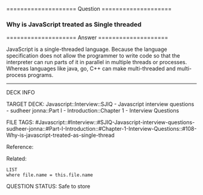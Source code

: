 ==================== Question ====================  

### Why is JavaScript treated as Single threaded  

==================== Answer ====================  

JavaScript is a single-threaded language. Because the language specification
does not allow the programmer to write code so that the interpreter can run
parts of it in parallel in multiple threads or processes. Whereas languages like
java, go, C++ can make multi-threaded and multi-process programs.

---

DECK INFO

TARGET DECK: Javascript::Interview::SJIQ - Javascript interview questions -
sudheer jonna::Part I - Introduction::Chapter 1 - Interview Questions

FILE TAGS:
#Javascript::#Interview::#SJIQ-Javascript-interview-questions-sudheer-jonna::#Part-I-Introduction::#Chapter-1-Interview-Questions::#108-Why-is-javascript-treated-as-single-thread

Reference:

Related:

```dataview
LIST
where file.name = this.file.name
```

QUESTION STATUS: Safe to store
